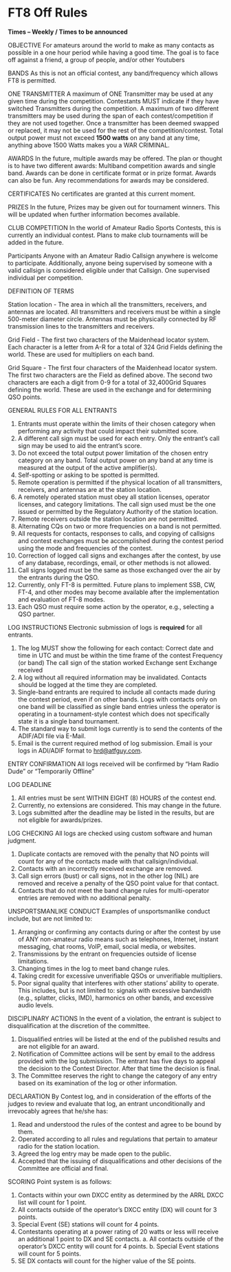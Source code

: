 # FT8 Off Rules

**Times – Weekly / Times to be announced**

OBJECTIVE
For amateurs around the world to make as many contacts as possible in a one hour period while having a good time. The goal is to face off against a friend, a group of people, and/or other Youtubers

BANDS
As this is not an official contest, any band/frequency which allows FT8 is permitted.

ONE TRANSMITTER
A maximum of ONE Transmitter may be used at any given time during the competition. Contestants MUST indicate if they have switched Transmitters during the competition. A maximum of two different transmitters may be used during the span of each contest/competition if they are not used together. Once a transmitter has been deemed swapped or replaced, it may not be used for the rest of the competition/contest. Total output power must not exceed **1500 watts** on any band at any time, anything above 1500 Watts makes you a WAR CRIMINAL.

AWARDS
In the future, multiple awards may be offered. The plan or thought is to have two different awards: Multiband competition awards and single band. Awards can be done in certificate format or in prize format. Awards can also be fun. Any recommendations for awards may be considered.

CERTIFICATES
No certificates are granted at this current moment.

PRIZES
In the future, Prizes may be given out for tournament winners. This will be updated when further information becomes available.

CLUB COMPETITION
In the world of Amateur Radio Sports Contests, this is currently an individual contest. Plans to make club tournaments will be added in the future.

Participants
Anyone with an Amateur Radio Callsign anywhere is welcome to participate. Additionally, anyone being supervised by someone with a valid callsign is considered eligible under that Callsign. One supervised individual per competition.

DEFINITION OF TERMS

Station location - The area in which all the transmitters, receivers, and antennas are located. All transmitters and receivers must be within a single 500-meter diameter circle. Antennas must be physically connected by RF transmission lines to the transmitters and receivers.

Grid Field - The first two characters of the Maidenhead locator system. Each character is a letter from A-R for a total of 324 Grid Fields defining the world. These are used for multipliers on each band.

Grid Square - The first four characters of the Maidenhead locator system. The first two characters are the Field as defined above. The second two characters are each a digit from 0-9 for a total of 32,400Grid Squares defining the world. These are used in the exchange and for determining QSO points.

GENERAL RULES FOR ALL ENTRANTS

  1. Entrants must operate within the limits of their chosen category when performing any activity that could impact their submitted score.
  2. A different call sign must be used for each entry. Only the entrant’s call sign may be used to aid the entrant’s score.
  3. Do not exceed the total output power limitation of the chosen entry category on any band. Total output power on any band at any time is measured at the output of the active amplifier(s).
  4. Self-spotting or asking to be spotted is permitted.
  5. Remote operation is permitted if the physical location of all transmitters, receivers, and antennas are at the station location.
  6. A remotely operated station must obey all station licenses, operator licenses, and category limitations. The call sign used must be the one issued or permitted by the Regulatory Authority of the station location.
  7. Remote receivers outside the station location are not permitted.
  8. Alternating CQs on two or more frequencies on a band is not permitted.
  9. All requests for contacts, responses to calls, and copying of callsigns and contest exchanges must be accomplished during the contest period using the mode and frequencies of the contest.
  10. Correction of logged call signs and exchanges after the contest, by use of any database, recordings, email, or other methods is not allowed.
  11. Call signs logged must be the same as those exchanged over the air by the entrants during the QSO.
  12. Currently, only FT-8 is permitted. Future plans to implement SSB, CW, FT-4, and other modes may become available after the implementation and evaluation of FT-8 modes.
  13. Each QSO must require some action by the operator, e.g., selecting a QSO partner.

LOG INSTRUCTIONS
Electronic submission of logs is **required** for all entrants.

  1. The log MUST show the following for each contact:
        Correct date and time in UTC and must be within the time frame of the contest
        Frequency (or band)
        The call sign of the station worked
        Exchange sent
        Exchange received
  2. A log without all required information may be invalidated. Contacts should be logged at the time they are completed.
  3. Single-band entrants are required to include all contacts made during the contest period, even if on other bands. Logs with contacts only on one band will be classified as single band entries unless the operator is operating in a tournament-style contest which does not specifically state it is a single band tournament.
  4. The standard way to submit logs currently is to send the contents of the ADIF/ADI file via E-Mail.
  5. Email is the current required method of log submission. Email is your logs in ADI/ADIF format to hrd@atfguy.com.

ENTRY CONFIRMATION
All logs received will be confirmed by “Ham Radio Dude” or “Temporarily Offline”

LOG DEADLINE

  1. All entries must be sent WITHIN EIGHT (8) HOURS of the contest end.
  2. Currently, no extensions are considered. This may change in the future.
  3. Logs submitted after the deadline may be listed in the results, but are not eligible for awards/prizes.

LOG CHECKING
All logs are checked using custom software and human judgment.

  1. Duplicate contacts are removed with the penalty that NO points will count for any of the contacts made with that callsign/individual.
  2. Contacts with an incorrectly received exchange are removed.
  3. Call sign errors (bust) or call signs, not in the other log (NIL) are removed and receive a penalty of the QSO point value for that contact.
  4. Contacts that do not meet the band change rules for multi-operator entries are removed with no additional penalty.

UNSPORTSMANLIKE CONDUCT
Examples of unsportsmanlike conduct include, but are not limited to:

  1. Arranging or confirming any contacts during or after the contest by use of ANY non-amateur radio means such as telephones, Internet, instant messaging, chat rooms, VoIP, email, social media, or websites.
  2. Transmissions by the entrant on frequencies outside of license limitations.
  3. Changing times in the log to meet band change rules.
  4. Taking credit for excessive unverifiable QSOs or unverifiable multipliers.
  5. Poor signal quality that interferes with other stations’ ability to operate. This includes, but is not limited to: signals with excessive bandwidth (e.g., splatter, clicks, IMD), harmonics on other bands, and excessive audio levels.

DISCIPLINARY ACTIONS
In the event of a violation, the entrant is subject to disqualification at the discretion of the committee.

  1. Disqualified entries will be listed at the end of the published results and are not eligible for an award.
  2. Notification of Committee actions will be sent by email to the address provided with the log submission. The entrant has five days to appeal the decision to the Contest Director. After that time the decision is final.
  3. The Committee reserves the right to change the category of any entry based on its examination of the log or other information.

DECLARATION
By Contest log, and in consideration of the efforts of the judges to review and evaluate that log, an entrant unconditionally and irrevocably agrees that he/she has:
  1. Read and understood the rules of the contest and agree to be bound by them.
  2. Operated according to all rules and regulations that pertain to amateur radio for the station location.
  3. Agreed the log entry may be made open to the public.
  4. Accepted that the issuing of disqualifications and other decisions of the Committee are official and final.

SCORING
Point system is as follows:

  1. Contacts within your own DXCC entity as determined by the ARRL DXCC list will count for 1 point.
  2. All contacts outside of the operator’s DXCC entity (DX) will count for 3 points.
  3. Special Event (SE) stations will count for 4 points.
  4. Contestants operating at a power rating of 20 watts or less will receive an additional 1 point to DX and SE contacts.
      a. All contacts outside of the operator’s DXCC entity will count for 4 points.
      b. Special Event stations will count for 5 points.
  5. SE DX contacts will count for the higher value of the SE points.    
